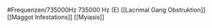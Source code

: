#Frequenzen/735000Hz
735000 Hz (E)
[[Lacrimal Gang Obstruktion]]
[[Maggot Infestations]]
[[Myiasis]]
